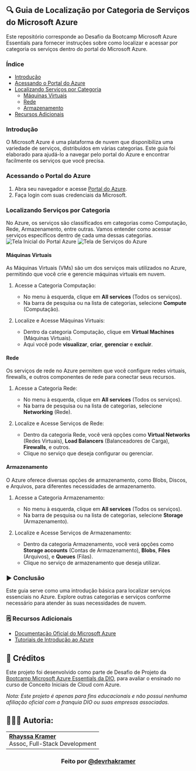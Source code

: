## 🔍 Guia de Localização por Categoria de Serviços do Microsoft Azure

Este repositório corresponde ao Desafio da Bootcamp Microsoft Azure Essentials para fornecer instruções sobre como localizar e acessar por categoria os serviços dentro do portal do Microsoft Azure.

### Índice
- [Introdução](https://github.com/rhayssakramer/guiaLocalizadorServicosAzure/#introdução)
- [Acessando o Portal do Azure](https://github.com/rhayssakramer/guiaLocalizadorServicosAzure/#acessando-o-portal-do-azure)
- [Localizando Serviços por Categoria](https://github.com/rhayssakramer/guiaLocalizadorServicosAzure/#localizando-serviços-por-categoria)
    - [Máquinas Virtuais](https://github.com/rhayssakramer/guiaLocalizadorServicosAzure/#máquinas-virtuais)
    - [Rede](https://github.com/rhayssakramer/guiaLocalizadorServicosAzure/#rede)
    - [Armazenamento](https://github.com/rhayssakramer/guiaLocalizadorServicosAzure/#armazenamento)
- [Recursos Adicionais](https://github.com/rhayssakramer/guiaLocalizadorServicosAzure/#recursos-adicionais)

### Introdução
O Microsoft Azure é uma plataforma de nuvem que disponibiliza uma variedade de serviços, distribuídos em várias categorias. Este guia foi elaborado para ajudá-lo a navegar pelo portal do Azure e encontrar facilmente os serviços que você precisa.

### Acessando o Portal do Azure
1. Abra seu navegador e acesse [Portal do Azure](portal.azure.com).
2. Faça login com suas credenciais da Microsoft.

### Localizando Serviços por Categoria
No Azure, os serviços são classificados em categorias como Computação, Rede, Armazenamento, entre outras. Vamos entender como acessar serviços específicos dentro de cada uma dessas categorias.
![Tela Inicial do Portal Azure](https://github.com/rhayssakramer/guiaLocalizadorServicosAzure/blob/main/image1.png)
![Tela de Serviços do Azure](https://github.com/rhayssakramer/guiaLocalizadorServicosAzure/blob/main/image2.png)

#### Máquinas Virtuais
As Máquinas Virtuais (VMs) são um dos serviços mais utilizados no Azure, permitindo que você crie e gerencie máquinas virtuais em nuvem.
1. Acesse a Categoria Computação:
    - No menu à esquerda, clique em **All services** (Todos os serviços).
    - Na barra de pesquisa ou na lista de categorias, selecione **Compute** (Computação).

2. Localize e Acesse Máquinas Virtuais:
    - Dentro da categoria Computação, clique em **Virtual Machines** (Máquinas Virtuais).
    - Aqui você pode **visualizar**, **criar**, **gerenciar** e **excluir**.

#### Rede
Os serviços de rede no Azure permitem que você configure redes virtuais, firewalls, e outros componentes de rede para conectar seus recursos.

1. Acesse a Categoria Rede:
    - No menu à esquerda, clique em **All services** (Todos os serviços).
    - Na barra de pesquisa ou na lista de categorias, selecione **Networking** (Rede).

2. Localize e Acesse Serviços de Rede:
    - Dentro da categoria Rede, você verá opções como **Virtual Networks** (Redes Virtuais), **Load Balancers** (Balanceadores de Carga), **Firewalls**, e outros.
    - Clique no serviço que deseja configurar ou gerenciar.

#### Armazenamento
O Azure oferece diversas opções de armazenamento, como Blobs, Discos, e Arquivos, para diferentes necessidades de armazenamento.

1. Acesse a Categoria Armazenamento:
    - No menu à esquerda, clique em **All services** (Todos os serviços).
    - Na barra de pesquisa ou na lista de categorias, selecione **Storage** (Armazenamento).

2. Localize e Acesse Serviços de Armazenamento:
    - Dentro da categoria Armazenamento, você verá opções como **Storage accounts** (Contas de Armazenamento), **Blobs**, **Files** (Arquivos), e **Queues** (Filas).
    - Clique no serviço de armazenamento que deseja utilizar.

### ▶️ Conclusão
Este guia serve como uma introdução básica para localizar serviços essenciais no Azure. Explore outras categorias e serviços conforme necessário para atender às suas necessidades de nuvem.

### 🗒️ Recursos Adicionais
- [Documentação Oficial do Microsoft Azure](https://docs.microsoft.com/azure)
- [Tutoriais de Introdução ao Azure](https://docs.microsoft.com/learn/paths/azure-fundamentals/)

## 🔗 Créditos
Este projeto foi desenvolvido como parte de Desafio de Projeto da [Bootcamp Microsoft Azure Essentials da DIO](https://www.dio.me/bootcamp/microsoft-azure-essentials?ref=AFOXWYVRXGV9), para avaliar o ensinado no curso de Conceito Iniciais de Cloud com Azure.

*Nota: Este projeto é apenas para fins educacionais e não possui nenhuma afiliação oficial com a franquia DIO ou suas empresas associadas.*

## 👩🏼‍💻 Autoria:
<table style="border=0">
  <tr>
    <td align="left">
      <a href="https://github.com/rhayssakramer">
        <span><b>Rhayssa Kramer</b></span>
      </a>
      <br>
      <span>Assoc, Full-Stack Development</span>
    </td>
  </tr>
</table>

### <div align="center">Feito por <a href="https://github.com/rhayssakramer">@devrhakramer</a></div>
